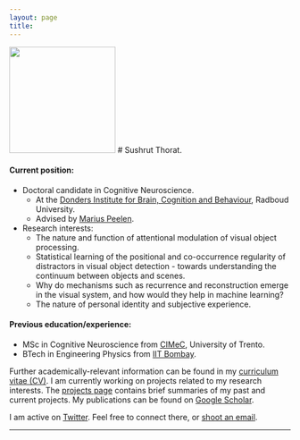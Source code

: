 ```yaml
---
layout: page
title: 
---
```


<img align="top-left" src="{{site.url}}/assets/convo_img.jpg" height="190">
# Sushrut Thorat.

#### Current position:

* Doctoral candidate in Cognitive Neuroscience.
    + At the [Donders Institute for Brain, Cognition and Behaviour](https://www.ru.nl/donders/ "Donders Institute for Brain, Cognition and Behaviour"), Radboud University.
    + Advised by [Marius Peelen](https://sites.google.com/site/peelenlab/lab-members).
* Research interests:
    + The nature and function of attentional modulation of visual object processing.
    + Statistical learning of the positional and co-occurrence regularity of distractors in visual object detection - towards understanding the continuum between objects and scenes.
    + Why do mechanisms such as recurrence and reconstruction emerge in the visual system, and how would they help in machine learning?
    + The nature of personal identity and subjective experience.

#### Previous education/experience:

* MSc in Cognitive Neuroscience from [CIMeC](https://web.unitn.it/en/cimec "Centre for Mind/Brain Sciences"), University of Trento.
* BTech in Engineering Physics from [IIT Bombay](http://iitb.ac.in). <br>

Further academically-relevant information can be found in my [curriculum vitae (CV)]({{site.url}}/assets/cv-full.pdf). I am currently working on projects related to my research interests. The [projects page]({{site.url}}/projects/) contains brief summaries of my past and current projects. My publications can be found on [Google Scholar](https://scholar.google.it/citations?user=MPFzJQgAAAAJ&hl=en).

<!-- I occasionally blog about the green screens of my projects, half-baked but interesting ideas, and other random stuff which might come in handy. -->

<!-- I occasionally (mostly used to) write short stories and poems (I am a novice). They can be found at [Meadows](https://novelmartiswrites.wordpress.com). -->

I am active on [Twitter](https://twitter.com/martisamuser). Feel free to connect there, or [shoot an email](mailto:sushrut.thorat94@gmail.com).

<hr>
